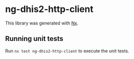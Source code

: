 # ng-dhis2-http-client

This library was generated with [Nx](https://nx.dev).

## Running unit tests

Run `nx test ng-dhis2-http-client` to execute the unit tests.
